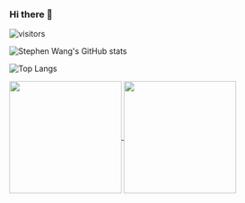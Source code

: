 ### Hi there 👋

![visitors](https://count.getloli.com/get/@stephenwang0317?theme=asoul)

![Stephen Wang's GitHub stats](https://github-readme-stats.vercel.app/api?username=stephenwang0317&show_icons=true&theme=tokyonight)

![Top Langs](https://github-readme-stats.vercel.app/api/top-langs/?username=stephenwang0317&layout=compact&exclude_repo=GLaDOS-checkin)



<a href="https://github.com/anuraghazra/github-readme-stats">
  <img height=200 align="center" src="https://github-readme-stats.vercel.app/api?username=anuraghazra" />
</a>
<a href="https://github.com/anuraghazra/convoychat">
  <img height=200 align="center" src="https://github-readme-stats.vercel.app/api/top-langs?username=anuraghazra&layout=compact&langs_count=8&card_width=320" />
</a>








<!--
**stephenwang0317/stephenwang0317** is a ✨ _special_ ✨ repository because its `README.md` (this file) appears on your GitHub profile.

Here are some ideas to get you started:

- 🔭 I’m currently working on ...
- 🌱 I’m currently learning ...
- 👯 I’m looking to collaborate on ...
- 🤔 I’m looking for help with ...
- 💬 Ask me about ...
- 📫 How to reach me: ...
- 😄 Pronouns: ...
- ⚡ Fun fact: ...
-->
